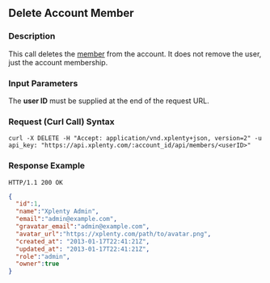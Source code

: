 ## Delete Account Member

### Description
This call deletes the [member](https://github.com/xplenty/xplenty-api-doc-v2/blob/master/resources/user.md) from the account. It does not remove the user, just the account membership.

### Input Parameters
The **user ID** must be supplied at the end of the request URL.

### Request (Curl Call) Syntax
```shell
curl -X DELETE -H "Accept: application/vnd.xplenty+json, version=2" -u api_key: "https://api.xplenty.com/:account_id/api/members/<userID>"
```

### Response Example
```HTTP
HTTP/1.1 200 OK
```

```json
{
  "id":1,
  "name":"Xplenty Admin",
  "email":"admin@example.com",
  "gravatar_email":"admin@example.com",
  "avatar_url":"https://xplenty.com/path/to/avatar.png",
  "created_at": "2013-01-17T22:41:21Z",
  "updated_at": "2013-01-17T22:41:21Z",
  "role":"admin",
  "owner":true
}
```
